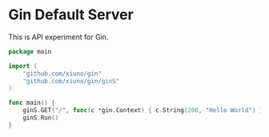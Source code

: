 # Gin Default Server

This is API experiment for Gin.

```go
package main

import (
	"github.com/xiuno/gin"
	"github.com/xiuno/gin/ginS"
)

func main() {
	ginS.GET("/", func(c *gin.Context) { c.String(200, "Hello World") })
	ginS.Run()
}
```
